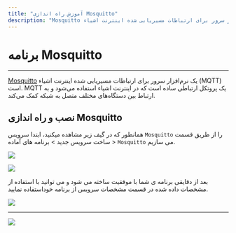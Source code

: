 ```yaml
---
title: "آموزش راه اندازی Mosquitto"
description: "Mosquitto یک نرم‌افزار سرور برای ارتباطات مسیریابی شده اینترنت اشیاء (MQTT) است. MQTT یک پروتکل ارتباطی ساده است که در اینترنت اشیاء استفاده می‌شود و به ارتباط بین دستگاه‌های مختلف متصل به شبکه کمک می‌کند. "
---
```


# برنامه Mosquitto
---

[Mosquitto](https://chabokan.net/services/Mosquitto/) یک نرم‌افزار سرور برای ارتباطات مسیریابی شده اینترنت اشیاء (MQTT) است. MQTT یک پروتکل ارتباطی ساده است که در اینترنت اشیاء استفاده می‌شود و به ارتباط بین دستگاه‌های مختلف متصل به شبکه کمک می‌کند. 

## نصب و راه اندازی Mosquitto

همانطور که در گیف زیر مشاهده میکنید، ابتدا سرویس `Mosquitto` را از طریق قسمت ساخت سرویس جدید > برنامه های آماده > `Mosquitto` می سازیم.

![](https://s1.chabokan.net/docs/gifs/mosquitto-install.gif)

![](https://s1.chabokan.net/docs/images/mosquitto-platform-docs-1.jpg)

بعد از دقایقی برنامه ی شما با موفقیت ساخته می شود و می توانید با استفاده از مشخصات داده شده در قسمت مشخصات سرویس از برنامه خوداستفاده نمایید.

![](https://s1.chabokan.net/docs/images/mosqitto.jpg)

---
<a href="https://hub.chabokan.net/fa/services/create/mosquitto" ><img src="https://s1.chabokan.net/docs/images/mosquitto-banner.png" /></a>